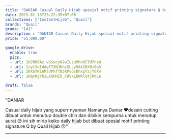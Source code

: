 ```yaml
---
title: "DANIAR Casual Daily Hijab spesial motif printing signature Q by Quail Hijab"
date: 2023-01-13T23:22:35+07:00
collections: ["InstantHijab", "Quail"]
brands: "Quail"
grams: "141"
description : "DANIAR Casual Daily Hijab spesial motif printing signature Q by Quail Hijab"
price: "55,000.00"

google_drive:
  enable: true
  pics:
  - url: 1b2R66Az-vSSwcyN2wILzuMhv0CTd7naU
  - url: 1ryt3eIdAgFTXNJKhzSLLy9AkI0X9i0a5
  - url: 1KXSYKi6MsdPhffB3kPvovDhxpTzjYGX4
  - url: 1HqxRgYbiLXUUHI8_C8VkLDWklqtjRdLe

draft: false
---
```


"DANIAR

Casual daily hijab yang superr nyaman Namanya Daniar ❤️desain cutting dibuat untuk menutup double chin dan dibikin sempurna untuk menutup aurat 😍 ini sih mirip keiko daily hijab but dibuat spesial motif printing signature Q by Quail Hijab 😚"

---    
 

